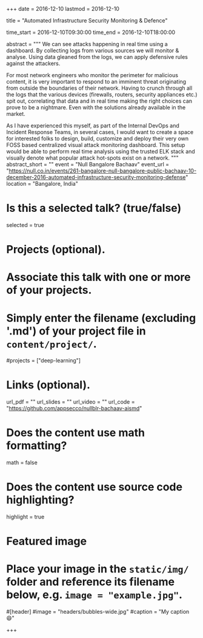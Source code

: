 +++
date = 2016-12-10
lastmod = 2016-12-10

title = "Automated Infrastructure Security Monitoring & Defence"

time_start = 2016-12-10T09:30:00
time_end = 2016-12-10T18:00:00

abstract = """
We can see attacks happening in real time using a dashboard. By collecting logs from various sources we will monitor & analyse. Using data gleaned from the logs, we can apply defensive rules against the attackers.

For most network engineers who monitor the perimeter for malicious content, it is very important to respond to an imminent threat originating from outside the boundaries of their network. Having to crunch through all the logs that the various devices (firewalls, routers, security appliances etc.) spit out, correlating that data and in real time making the right choices can prove to be a nightmare. Even with the solutions already available in the market.

As I have experienced this myself, as part of the Internal DevOps and Incident Response Teams, in several cases, I would want to create a space for interested folks to design, build, customize and deploy their very own FOSS based centralized visual attack monitoring dashboard. This setup would be able to perform real time analysis using the trusted ELK stack and visually denote what popular attack hot-spots exist on a network.
"""
abstract_short = ""
event = "Null Bangalore Bachaav"
event_url = "https://null.co.in/events/261-bangalore-null-bangalore-public-bachaav-10-december-2016-automated-infrastructure-security-monitoring-defense"
location = "Bangalore, India"

# Is this a selected talk? (true/false)
selected = true

# Projects (optional).
#   Associate this talk with one or more of your projects.
#   Simply enter the filename (excluding '.md') of your project file in `content/project/`.
#projects = ["deep-learning"]

# Links (optional).
url_pdf = ""
url_slides = ""
url_video = ""
url_code = "https://github.com/appsecco/nullblr-bachaav-aismd"

# Does the content use math formatting?
math = false

# Does the content use source code highlighting?
highlight = true

# Featured image
# Place your image in the `static/img/` folder and reference its filename below, e.g. `image = "example.jpg"`.

#[header]
#image = "headers/bubbles-wide.jpg"
#caption = "My caption :smile:"

+++

